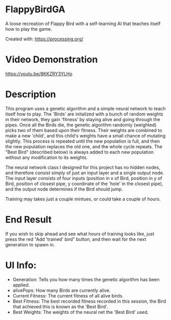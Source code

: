 # FlappyBirdGA
A loose recreation of Flappy Bird with a self-learning AI that teaches itself how to play the game.

Created with: https://processing.org/

# Video Demonstration

https://youtu.be/8KKZRY3YLHo

# Description

This program uses a genetic algorithm and a simple neural network to teach itself how to play. The 'Birds' are initalized with a bunch of random weights in their network, they gain 'fitness' by staying alive and going through the pipes. Once all the Birds die, the genetic algorithm randomly (weighted) picks two of them based upon their fitness. Their weights are combined to make a new 'child', and this child's weights have a small chance of mutating slightly. This process is repeated until the new population is full, and then the new population replaces the old one, and the whole cycle repeats. The "Best Bird" (described below) is always added to each new population without any modification to its weights.

The neural network class I designed for this project has no hidden nodes, and therefore consist simply of just an input layer and a single output node. The input layer consists of four inputs (position in x of Bird, position in y of Bird, position of closest pipe, y coordinate of the 'hole' in the closest pipe), and the output node determines if the Bird should jump.

Training may takes just a couple mintues, or could take a couple of hours. 

# End Result

If you wish to skip ahead and see what hours of training looks like, just press the red "Add 'trained' bird" button, and then wait for the next generation to spawn in.

# UI Info:
  - Generation: Tells you how many times the genetic algorithm has been applied.
  - alivePops: How many Birds are currently alive.
  - Current Fitness: The current fitness of all alive birds.
  - Best Fitness: The best recorded fitness recorded in this session, the Bird that achieved this is known as the 'Best Bird'.
  - Best Weights: The weights of the neural net the 'Best Bird' used.
